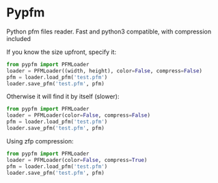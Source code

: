# Pypfm
Python pfm files reader. Fast and python3 compatible, with compression included

If you know the size upfront, specify it:
```python
from pypfm import PFMLoader
loader = PFMLoader((width, height), color=False, compress=False)
pfm = loader.load_pfm('test.pfm')
loader.save_pfm('test.pfm', pfm)
```

Otherwise it will find it by itself (slower):
```python
from pypfm import PFMLoader
loader = PFMLoader(color=False, compress=False)
pfm = loader.load_pfm('test.pfm')
loader.save_pfm('test.pfm', pfm)
```

Using zfp compression:

```python
from pypfm import PFMLoader
loader = PFMLoader(color=False, compress=True)
pfm = loader.load_pfm('test.pfm')
loader.save_pfm('test.pfm', pfm)
```
